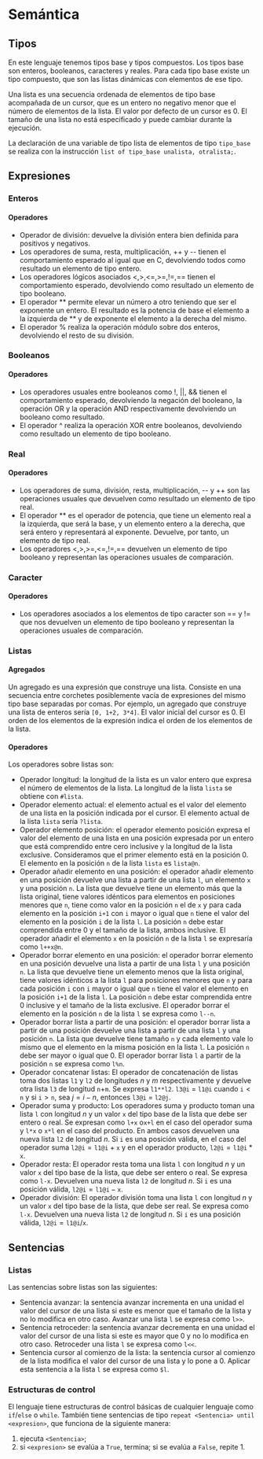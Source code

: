 # Semántica
## Tipos

En este lenguaje tenemos tipos base y tipos compuestos. Los tipos base son enteros, booleanos, caracteres y reales. Para cada tipo base existe un tipo compuesto, que son las listas dinámicas con elementos de ese tipo.

Una lista es una secuencia ordenada de elementos de tipo base acompañada de un cursor, que es un entero no negativo menor que el número de elementos de la lista. El valor por defecto de un cursor es 0. El tamaño de una lista no está especificado y puede cambiar durante la ejecución.

La declaración de una variable de tipo lista de elementos de tipo `tipo_base` se realiza con la instrucción `list of tipo_base unalista, otralista;`.

## Expresiones


### Enteros

#### Operadores

- Operador de división: devuelve la división entera bien definida para positivos y negativos.
- Los operadores de suma, resta, multiplicación, ++ y -- tienen el comportamiento esperado al igual que en C, devolviendo todos como resultado un elemento de tipo entero.
- Los operadores lógicos asociados <,>,<=,>=,!=,== tienen el comportamiento esperado, devolviendo como resultado un elemento de tipo booleano.
- El operador ** permite elevar un número a otro teniendo que ser el exponente un entero. El resultado es la potencia de base el elemento a la izquierda de ** y de exponente el elemento a la derecha del mismo.
- El operador % realiza la operación módulo sobre dos enteros, devolviendo el resto de su división.

### Booleanos

#### Operadores

- Los operadores usuales entre booleanos como !, ||, \&\& tienen el comportamiento esperado, devolviendo la negación del booleano, la operación OR y la operación AND respectivamente devolviendo un booleano como resultado.
- El operador ^ realiza la operación XOR entre booleanos, devolviendo como resultado un elemento de tipo booleano.

### Real

#### Operadores

- Los operadores de suma, división, resta, multiplicación, -- y ++ son las operaciones usuales que devuelven como resultado un elemento de tipo real.
- El operador ** es el operador de potencia, que tiene un elemento real a la izquierda, que será la base, y un elemento entero a la derecha, que será entero y representará al exponente. Devuelve, por tanto, un elemento de tipo real.
- Los operadores <,>,>=,<=,!=,== devuelven un elemento de tipo booleano y representan las operaciones usuales de comparación.

### Caracter

#### Operadores

- Los operadores asociados a los elementos de tipo caracter son == y != que nos devuelven un elemento de tipo booleano y representan la operaciones usuales de comparación.

### Listas

#### Agregados

Un agregado es una expresión que construye una lista. Consiste en una secuencia entre corchetes posiblemente vacía de expresiones del mismo tipo base separadas por comas. Por ejemplo, un agregado que construye una lista de enteros sería `[0, 1+2, 3*4]`. El valor inicial del cursor es 0. El orden de los elementos de la expresión indica el orden de los elementos de la lista.

#### Operadores

Los operadores sobre listas son:

- Operador longitud: la longitud de la lista es un valor entero que expresa el número de elementos de la lista. La longitud de la lista `lista` se obtiene con `#lista`.
- Operador elemento actual: el elemento actual es el valor del elemento de una lista en la posición indicada por el cursor. El elemento actual de la lista `lista` sería `?lista`.
- Operador elemento posición: el operador elemento posición expresa el valor del elemento de una lista en una posición expresada por un entero que está comprendido entre cero inclusive y la longitud de la lista exclusive. Consideramos que el primer elemento está en la posición 0. El elemento en la posición `n` de la lista `lista` es `lista@n`.
- Operador añadir elemento en una posición: el operador añadir elemento en una posición devuelve una lista a partir de una lista `l`, un elemento `x` y una posición `n`. La lista que devuelve tiene un elemento más que la lista original, tiene valores idénticos para elementos en posiciones menores que `n`, tiene como valor en la posición `n` el de `x` y para cada elemento en la posición `i+1` con `i` mayor o igual que `n` tiene el valor del elemento en la posición `i` de la lista `l`. La posición `n` debe estar comprendida entre 0 y el tamaño de la lista, ambos inclusive. El operador añadir el elemento `x` en la posición `n` de la lista `l` se expresaría como `l++x@n`.
- Operador borrar elemento en una posición: el operador borrar elemento en una posición devuelve una lista a partir de una lista `l` y una posición `n`. La lista que devuelve tiene un elemento menos que la lista original, tiene valores idénticos a la lista `l` para posiciones menores que `n` y para cada posición `i` con `i` mayor o igual que `n` tiene el valor el elemento en la posición `i+1` de la lista `l`. La posición `n` debe estar comprendida entre 0 inclusive y el tamaño de la lista exclusive. El operador borrar el elemento en la posición `n` de la lista `l` se expresa como `l--n`.
- Operador borrar lista a partir de una posición: el operador borrar lista a partir de una posición devuelve una lista a partir de una lista `l` y una posición `n`. La lista que devuelve tiene tamaño `n` y cada elemento vale lo mismo que el elemento en la misma posición en la lista `l`. La posición `n` debe ser mayor o igual que 0. El operador borrar lista `l` a partir de la posición `n` se expresa como `l%n`.
- Operador concatenar listas: El operador de concatenación de listas toma dos listas `l1` y `l2` de longitudes $n$ y $m$ respectivamente y devuelve otra lista `l3` de longitud `n`+`m`. Se expresa `l1**l2`. `l3@i` = `l1@i` cuando $\texttt{i} < \texttt{n}$ y si $\texttt{i} > \texttt{n}$, sea $j = i - n$, entonces `l3@i` = `l2@j`.
- Operador suma y producto: Los operadores suma y producto toman una lista `l` con longitud $n$ y un valor `x` del tipo base de la lista que debe ser entero o real. Se expresan como `l+x` o`x+l` en el caso del operador suma y `l*x` o `x*l` en el caso del producto. En ambos casos devuelven una nueva lista `l2` de longitud $n$. Si `i` es una posición válida,
en el caso del operador suma $\texttt{l2@i} = \texttt{l1@i} + \texttt{x}$ y en el operador producto, $\texttt{l2@i} = \texttt{l1@i}*\texttt{x}$.
- Operador resta: El operador resta toma una lista `l` con longitud $n$ y un valor `x` del tipo base de la lista, que debe ser entero o real. Se expresa como `l-x`. Devuelven una nueva lista `l2` de longitud $n$. Si `i` es una posición válida, $\texttt{l2@i} = \texttt{l1@i} - \texttt{x}$.
- Operador división: El operador división toma una lista `l` con longitud $n$ y un valor `x` del tipo base de la lista, que debe ser real. Se expresa como `l-x`. Devuelven una nueva lista `l2` de longitud $n$. Si `i` es una posición válida, $\texttt{l2@i} = \texttt{l1@i}/\texttt{x}$.


## Sentencias

### Listas

Las sentencias sobre listas son las siguientes:

- Sentencia avanzar: la sentencia avanzar incrementa en una unidad el valor del cursor de una lista si este es menor que el tamaño de la lista y no lo modifica en otro caso. Avanzar una lista `l` se expresa como `l>>`.
- Sentencia retroceder: la sentencia avanzar decrementa en una unidad el valor del cursor de una lista si este es mayor que 0 y no lo modifica en otro caso. Retroceder una lista `l` se expresa como `l<<`.
- Sentencia cursor al comienzo de la lista: la sentencia cursor al comienzo de la lista modifica el valor del cursor de una lista y lo pone a 0. Aplicar esta sentencia a la lista `l` se expresa como `$l`.

### Estructuras de control

El lenguaje tiene estructuras de control básicas de cualquier lenguaje como `if`/`else` o `while`. También tiene sentencias de tipo `repeat <Sentencia> until <expresion>`, que funciona de la siguiente manera:

1. ejecuta `<Sentencia>`;
2. si `<expresion>` se evalúa a `True`, termina; si se evalúa a `False`, repite 1.
